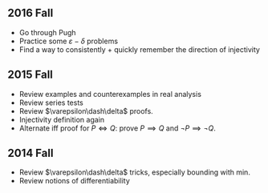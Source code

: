 
## 2016 Fall

- Go through Pugh
- Practice some $\varepsilon-\delta$ problems
- Find a way to consistently + quickly remember the direction of injectivity


## 2015 Fall

- Review examples and counterexamples in real analysis
- Review series tests
- Review $\varepsilon\dash\delta$ proofs.
- Injectivity definition again
- Alternate iff proof for $P\iff Q$: prove $P \implies Q$ and $\neg P \implies \neg Q$.


## 2014 Fall

- Review $\varepsilon\dash\delta$ tricks, especially bounding with min.
- Review notions of differentiability

